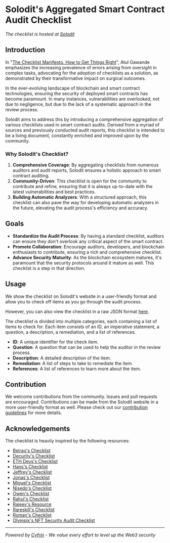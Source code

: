 # Solodit's Aggregated Smart Contract Audit Checklist

_The checklist is hosted at [Solodit]([https://solodit.xyz](https://solodit.xyz/checklist))_

## Introduction

In "[The Checklist Manifesto. How to Get Things Right](http://atulgawande.com/book/the-checklist-manifesto/)", Atul Gawande emphasizes the increasing prevalence of errors arising from oversight in complex tasks, advocating for the adoption of checklists as a solution, as demonstrated by their transformative impact on surgical outcomes.

In the ever-evolving landscape of blockchain and smart contract technologies, ensuring the security of deployed smart contracts has become paramount. In many instances, vulnerabilities are overlooked, not due to negligence, but due to the lack of a systematic approach in the review process.

Solodit aims to address this by introducing a comprehensive aggregation of various checklists used in smart contract audits. Derived from a myriad of sources and previously conducted audit reports, this checklist is intended to be a living document, constantly enriched and improved upon by the community.

### Why Solodit's Checklist?

1. **Comprehensive Coverage**: By aggregating checklists from numerous auditors and audit reports, Solodit ensures a holistic approach to smart contract auditing.
2. **Community-Driven**: This checklist is open for the community to contribute and refine, ensuring that it is always up-to-date with the latest vulnerabilities and best practices.
3. **Building Automatic Analyzers**: With a structured approach, this checklist can also pave the way for developing automatic analyzers in the future, elevating the audit process's efficiency and accuracy.

## Goals

- **Standardize the Audit Process**: By having a standard checklist, auditors can ensure they don't overlook any critical aspect of the smart contract.
- **Promote Collaboration**: Encourage auditors, developers, and blockchain enthusiasts to contribute, ensuring a rich and comprehensive checklist.
- **Advance Security Maturity**: As the blockchain ecosystem matures, it's paramount that the security protocols around it mature as well. This checklist is a step in that direction.

## Usage
We show the checklist on Solodit's website in a user-friendly format and allow you to check off items as you go through the audit process.

However, you can also view the checklist in a raw JSON format [here](./checklist.json).

The checklist is divided into multiple categories, each containing a list of items to check for. Each item consists of an ID, an imperative statement, a question, a description, a remediation, and a list of references.

- **ID**: A unique identifier for the check item.
- **Question**: A question that can be used to help the auditor in the review process.
- **Description**: A detailed description of the item.
- **Remediation**: A list of steps to take to remediate the item.
- **References**: A list of references to learn more about the item.

## Contribution
We welcome contributions from the community. Issues and pull requests are encouraged.
Contributions can be made from the Solodit website in a more user-friendly format as well.
Please check out our [contribution guidelines](./CONTRIBUTING.md) for more details.

## Acknowledgements
The checklist is heavily inspired by the following resources:

- [Beirao's Checklist](./ref/beirao.md)
- [Decurity's Checklist](./ref/decurity.md)
- [ETH Devs's Checklist](./ref/ethdev.md)
- [Hans's Checklist](./ref/hans.md)
- [Jeffrey's Checklist](./ref/jeffrey.md)
- [Jonas's Checklist](./ref/jonas.md)
- [Miguel's Checklist](./ref/miguel.md)
- [Nisedo's Checklist](./ref/nisedo.md)
- [Owen's Checklist](./ref/owen.md)
- [Rahul's Checklist](./ref/rahul.md)
- [Rajeev's Resource](./ref/rajeev.md)
- [Rareskill's Checklist](./ref/rareskill.md)
- [Roman's Checklist](./ref/roman.md)
- [Olympix's NFT Security Audit Checklist](https://olympixai.medium.com/nft-smart-contract-security-common-pitfalls-and-auditing-guidelines-4bc8824c21b5)

---

*Powered by [Cyfrin](https://twitter.com/CyfrinAudits) - We value every effort to level up the Web3 security*
